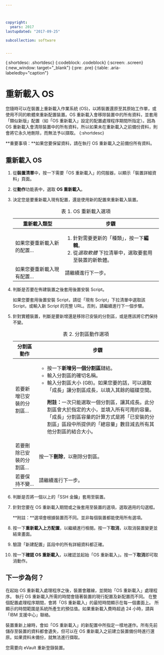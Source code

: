 ```yaml
---



copyright:
  years: 2017
lastupdated: "2017-09-25"

subcollection: software


---
```


{:shortdesc: .shortdesc}
{:codeblock: .codeblock}
{:screen: .screen}
{:new_window: target="_blank"}
{:pre: .pre}
{:table: .aria-labeledby="caption"}

#  重新載入 OS
您隨時可以在裝置上重新載入作業系統 (OS)，以將裝置還原至其原始工作單，或使用不同的軟體來重新配置裝置。OS 重新載入會移除裝置中的所有資料，並套用「類似新版」配置（如「OS 重新載入」設定的配置處理程序期間所指定）。因為 OS 重新載入會清除裝置中的所有資料，所以如果未在重新載入之前備份資料，則會將它永久地刪除，而無法予以擷取。
{:shortdesc}

**重要事項：**如果您要保留資料，請在執行 OS 重新載入之前備份所有資料。

## 重新載入 OS
1. 從**裝置清單**中，按一下需要「OS 重新載入」的伺服器，以顯示「裝置詳細資料」頁面。
2. 從**動作**功能表中，選取 **OS 重新載入**。
3. 決定您是要重新載入現有配置，還是使用新的配置來重新載入裝置。

   <table>
   <CAPTION>表 1. OS 重新載入選項</CAPTION>
   <THEAD>
   <TR>
   <th>重新載入類型</th>
   <th>步驟</th>
   </TR>
   </THEAD>
   <TBODY>
   <tr>
   <td>如果您要重新載入新的配置...</td>
   <td>
   <ol>
   <li>針對需要更新的「種類」，按一下<b>編輯</b>。</li>
   <li>從<i>選取軟體</i> 下拉清單中，選取要套用至裝置的新軟體。</li>
   </ol>
   </td>
   </tr>
   <tr>
   <td>如果您要重新載入現有配置...</td>
   <td>請繼續進行下一步。</td>
   </tr>
   </TBODY>
   </table>

4. 判斷是否要在佈建裝置之後套用後置安裝 Script。

   如果您要套用後置安裝 Script，請從「現有 Script」下拉清單中選取該 Script，或輸入新 Script 的完整 URL。否則，請繼續進行下一個步驟。

5. 針對實體裝置，判斷是要新增還是移除已安裝的分割區，或是應該將它們保持不變。
   
   <table>
   <CAPTION>表 2. 分割區動作選項</CAPTION>
   <THEAD>
   <TR>
   <th>分割區動作</th>
   <th>步驟</th>
   </TR>
   </THEAD>
   <TBODY>
   <tr>
   <td>若要新增已安裝的分割區...</td>
   <td>
   <ul>
   <li>按一下<b>新增另一個分割區</b>鏈結。</li>
   <li>輸入分割區的確切名稱。</li>
   <li>輸入分割區大小 (GB)。如果您要的話，可以選取「成長」讓分割區成長，以填入其餘的磁碟空間。
   <p><b>附註：</b>一次只能選取一個分割區，讓其成長。此分割區會大於指定的大小，並填入所有可用的容量。「成長」分割區容量的計算方式是將「已安裝的分割區」區段中所提供的「總容量」數目減去所有其他分割區的結合大小。</p>
   </li>
   </ul>
   </td>
   </tr>
   <tr>
   <td>若要刪除已安裝的分割區...</td>
   <td>按一下<b>刪除</b>，以刪除分割區。</td>
   </tr>
   <tr>
   <td>若要保持不變...</td>
   <td>請繼續進行下一步。</td>
   </tr>
   </TBODY>
   </table>
    
6. 判斷是否將一個以上的「SSH 金鑰」套用至裝置。

7. 針對您要在 OS 重新載入期間或之後套用至裝置的選項，選取適用的勾選框。

   **附註：**選項會根據裝置而不同。並非每個裝置都能使用所有選項。

8. 按一下**重新載入上方配置**，以繼續進行檢閱。按一下**取消**，以取消裝置變更並結束畫面。

9. 驗證「新建配置」區段中的所有詳細資料都正確。  

10. 按一下**確認 OS 重新載入**，以確認並起始「OS 重新載入」。按一下**取消**即可取消動作。

## 下一步為何？
在起始 OS 重新載入處理程序之後，裝置會離線，並開始「OS 重新載入」處理程序。
執行 OS 重新載入所需的時間會隨著裝置的現行配置及新配置而不同。
在整個配置處理程序期間，會將「OS 重新載入」的最短時間顯示在每一個畫面上。
所顯示的時間範圍是系統所產生的預估值。如果重新載入費時超過 24 小時，請與「IBM 支援中心」聯絡。

裝置重新上線時，會如「OS 重新載入」的新配置中所指定一樣地運作。所有先前儲存至裝置的資料都會遺失，但可以在 OS 重新載入之前建立裝置備份時進行還原。如果資料未備份，就無法進行擷取。
 
您需要向 eVault 重新登錄裝置。<!--using the folliwng link: ![External link icon](../icons/launch-glyph.svg "External link icon")](https://knowledgelayer.softlayer.com/procedure/how-do-i-re-register-evault){: new_window}.-->
